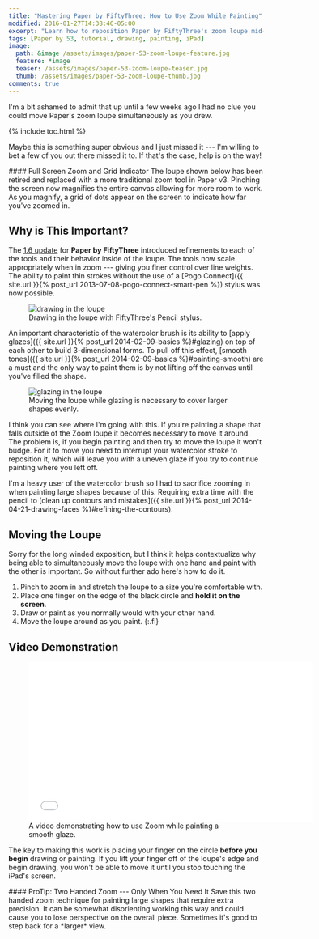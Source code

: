 ```yaml
---
title: "Mastering Paper by FiftyThree: How to Use Zoom While Painting"
modified: 2016-01-27T14:38:46-05:00
excerpt: "Learn how to reposition Paper by FiftyThree's zoom loupe mid-stroke to help add detail to your drawings."
tags: [Paper by 53, tutorial, drawing, painting, iPad]
image:
  path: &image /assets/images/paper-53-zoom-loupe-feature.jpg
  feature: *image
  teaser: /assets/images/paper-53-zoom-loupe-teaser.jpg
  thumb: /assets/images/paper-53-zoom-loupe-thumb.jpg
comments: true
---
```


I'm a bit ashamed to admit that up until a few weeks ago I had no clue you could move Paper's zoom loupe simultaneously as you drew.

{% include toc.html %}

Maybe this is something super obvious and I just missed it --- I'm willing to bet a few of you out there missed it to. If that's the case, help is on the way!

<div class="notice--warning" markdown="1">
#### Full Screen Zoom and Grid Indicator
The loupe shown below has been retired and replaced with a more traditional zoom tool in Paper v3. Pinching the screen now magnifies the entire canvas allowing for more room to work. As you magnify, a grid of dots appear on the screen to indicate how far you've zoomed in.
</div>

## Why is This Important?

The [1.6 update](http://news.fiftythree.com/post/79379441335/the-paper-ios-7-update-is-here-brighter-fresher) for **Paper by FiftyThree** introduced refinements to each of the tools and their behavior inside of the loupe. The tools now scale appropriately when in zoom --- giving you finer control over line weights. The ability to paint thin strokes without the use of a [Pogo Connect]({{ site.url }}{% post_url 2013-07-08-pogo-connect-smart-pen %}) stylus was now possible.

<figure>
	<img src="{{ site.url }}/assets/images/paper-53-zoom-loupe-pencil-ev.jpg" alt="drawing in the loupe">
	<figcaption>Drawing in the loupe with FiftyThree's Pencil stylus.</figcaption>
</figure>

An important characteristic of the watercolor brush is its ability to [apply glazes]({{ site.url }}{% post_url 2014-02-09-basics %}#glazing) on top of each other to build 3-dimensional forms. To pull off this effect, [smooth tones]({{ site.url }}{% post_url 2014-02-09-basics %}#painting-smooth) are a must and the only way to paint them is by not lifting off the canvas until you've filled the shape.

<figure>
	<img src="{{ site.url }}/assets/images/paper-53-zoom-glaze-face.jpg" alt="glazing in the loupe">
	<figcaption>Moving the loupe while glazing is necessary to cover larger shapes evenly.</figcaption>
</figure>

I think you can see where I'm going with this. If you're painting a shape that falls outside of the Zoom loupe it becomes necessary to move it around. The problem is, if you begin painting and then try to move the loupe it won't budge. For it to move you need to interrupt your watercolor stroke to reposition it, which will leave you with a uneven glaze if you try to continue painting where you left off.

I'm a heavy user of the watercolor brush so I had to sacrifice zooming in when painting large shapes because of this. Requiring extra time with the pencil to [clean up contours and mistakes]({{ site.url }}{% post_url 2014-04-21-drawing-faces %}#refining-the-contours).

## Moving the Loupe

Sorry for the long winded exposition, but I think it helps contextualize why being able to simultaneously move the loupe with one hand and paint with the other is important. So without further ado here's how to do it.

1. Pinch to zoom in and stretch the loupe to a size you're comfortable with.
2. Place one finger on the edge of the black circle and **hold it on the screen**.
3. Draw or paint as you normally would with your other hand.
4. Move the loupe around as you paint.
{:.fl}

## Video Demonstration

<figure>
	<iframe width="560" height="315" src="//www.youtube.com/embed/gpz8aPXwd18" frameborder="0"> </iframe>
	<figcaption>A video demonstrating how to use Zoom while painting a smooth glaze.</figcaption>
</figure>

The key to making this work is placing your finger on the circle **before you begin** drawing or painting. If you lift your finger off of the loupe's edge and begin drawing, you won't be able to move it until you stop touching the iPad's screen.

<div class="notice--info" markdown="1">
#### ProTip: Two Handed Zoom --- Only When You Need It
Save this two handed zoom technique for painting large shapes that require extra precision. It can be somewhat disorienting working this way and could cause you to lose perspective on the overall piece. Sometimes it's good to step back for a *larger* view.
</div>
